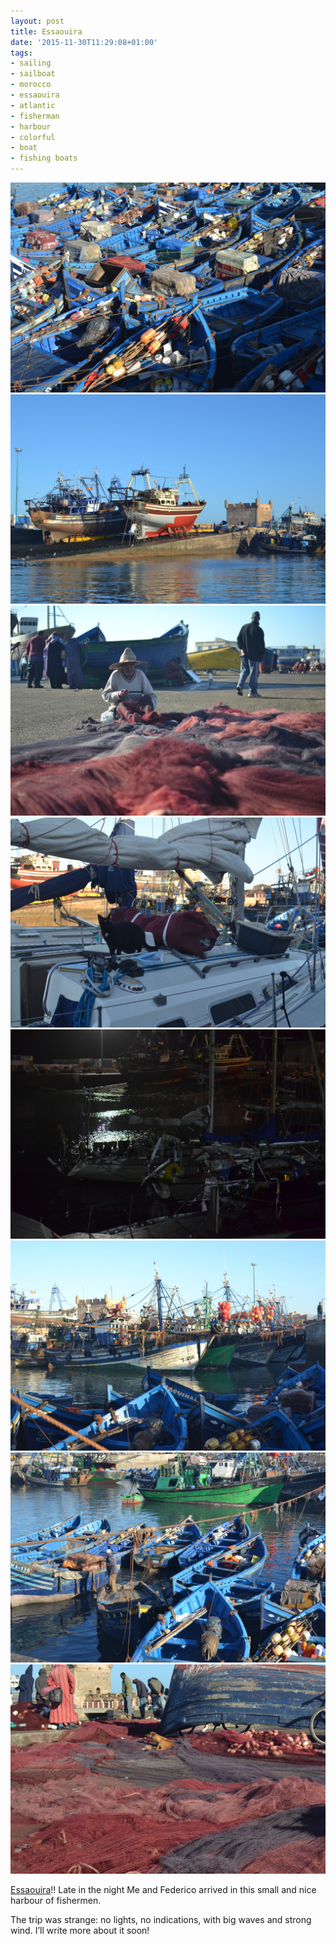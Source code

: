 ```yaml
---
layout: post
title: Essaouira
date: '2015-11-30T11:29:08+01:00'
tags:
- sailing
- sailboat
- morocco
- essaouira
- atlantic
- fisherman
- harbour
- colorful
- boat
- fishing boats
---
```

![Essaouira](/files/tumblr_nymigkShxo1tq106bo3_1280.jpg)
![Essaouira](/files/tumblr_nymigkShxo1tq106bo2_1280.jpg)
![Essaouira](/files/tumblr_nymigkShxo1tq106bo4_1280.jpg)
![Essaouira](/files/tumblr_nymigkShxo1tq106bo6_1280.jpg)
![Essaouira](/files/tumblr_nymigkShxo1tq106bo1_1280.jpg)
![Essaouira](/files/tumblr_nymigkShxo1tq106bo5_1280.jpg)
![Essaouira](/files/tumblr_nymigkShxo1tq106bo7_1280.jpg)
![Essaouira](/files/tumblr_nymigkShxo1tq106bo8_1280.jpg)


[Essaouira](https://en.wikipedia.org/wiki/Essaouira)!! Late in the night Me and Federico arrived in this small and nice harbour of fishermen.

The trip was strange: no lights, no indications, with big waves and strong wind. I’ll write more about it soon!


